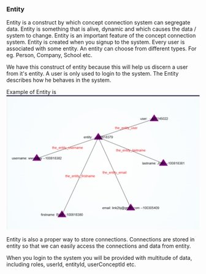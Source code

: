 <h3>Entity</h3>
Entity is a construct by which concept connection system can segregate data. Entity is something that is alive, dynamic and which causes the data / system to change.
Entity is an important feature of the concept connection system.
Entity is created when you signup to the system. Every user is associated with some entity. 
An entity can choose from different types. For eg. Person, Company, School etc.

We have this construct of entity because this will help us discern a user from it's entity. A user is only used to login to the system. The Entity describes how he behaves in the system.


Example of Entity is 
![local_to_real_nodes](images/Entity-1.png)


Entity is also a proper way to store connections. Connections are stored in entity so that we can easily access the connections and data from entity.

When you login to the system you will be provided with multitude of data, including roles, userId, entityId, userConceptId etc.
